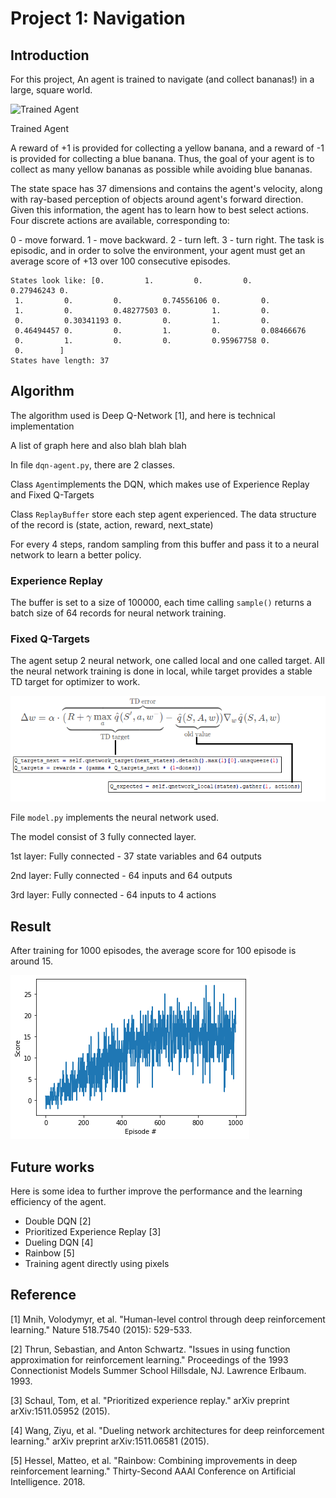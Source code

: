 [//]: # (Image References)

[image1]: https://user-images.githubusercontent.com/10624937/42135619-d90f2f28-7d12-11e8-8823-82b970a54d7e.gif "Trained Agent"

[image2]: https://user-images.githubusercontent.com/10624937/42386929-76f671f0-8106-11e8-9376-f17da2ae852e.png "Kernel"

[image3]: images/FixedQ.png "FixQ"

[image4]: images/result.png "Result"

# Project 1: Navigation 

## Introduction

For this project, An agent is trained to navigate (and collect bananas!) in a large, square world.

![Trained Agent][image1]

Trained Agent

A reward of +1 is provided for collecting a yellow banana, and a reward of -1 is provided for collecting a blue banana. Thus, the goal of your agent is to collect as many yellow bananas as possible while avoiding blue bananas.

The state space has 37 dimensions and contains the agent's velocity, along with ray-based perception of objects around agent's forward direction. Given this information, the agent has to learn how to best select actions. Four discrete actions are available, corresponding to:

0 - move forward.
1 - move backward.
2 - turn left.
3 - turn right.
The task is episodic, and in order to solve the environment, your agent must get an average score of +13 over 100 consecutive episodes.

```
States look like: [0.         1.         0.         0.         0.27946243 0.
 1.         0.         0.         0.74556106 0.         0.
 1.         0.         0.48277503 0.         1.         0.
 0.         0.30341193 0.         0.         1.         0.
 0.46494457 0.         0.         1.         0.         0.08466676
 0.         1.         0.         0.         0.95967758 0.
 0.        ]
States have length: 37
```

## Algorithm

The algorithm used is Deep Q-Network [1], and here is technical implementation

A list of graph here and also blah blah blah


In file `dqn-agent.py`, there are 2 classes.

Class `Agent`implements the DQN, which makes use of Experience Replay and Fixed Q-Targets 

Class `ReplayBuffer` store each step agent experienced. The data structure of the record is (state, action, reward, next_state)

For every 4 steps, random sampling from this buffer and pass it to a neural network to learn a better policy.

### Experience Replay

The buffer is set to a size of 100000, each time calling `sample()` returns a batch size of 64 records for neural network training.

### Fixed Q-Targets 

The agent setup 2 neural network, one called local and one called target. All the neural network training is done in local, while target provides a stable TD target for optimizer to work.

![Fixed Q Equation][image3]


File `model.py` implements the neural network used.

The model consist of 3 fully connected layer.

1st layer: Fully connected - 37 state variables and 64 outputs

2nd layer: Fully connected - 64 inputs and 64 outputs

3rd layer: Fully connected - 64 inputs to 4 actions


## Result

After training for 1000 episodes, the average score for 100 episode is around 15.

![Reward plot][image4]


## Future works

Here is some idea to further improve the performance and the learning efficiency of the agent.

* Double DQN [2]
* Prioritized Experience Replay [3]
* Dueling DQN [4]
* Rainbow [5]
* Training agent directly using pixels

## Reference

[1] Mnih, Volodymyr, et al. "Human-level control through deep reinforcement learning." Nature 518.7540 (2015): 529-533.

[2] Thrun, Sebastian, and Anton Schwartz. "Issues in using function approximation for reinforcement learning." Proceedings of the 1993 Connectionist Models Summer School Hillsdale, NJ. Lawrence Erlbaum. 1993.

[3] Schaul, Tom, et al. "Prioritized experience replay." arXiv preprint arXiv:1511.05952 (2015).

[4] Wang, Ziyu, et al. "Dueling network architectures for deep reinforcement learning." arXiv preprint arXiv:1511.06581 (2015).

[5] Hessel, Matteo, et al. "Rainbow: Combining improvements in deep reinforcement learning." Thirty-Second AAAI Conference on Artificial Intelligence. 2018.